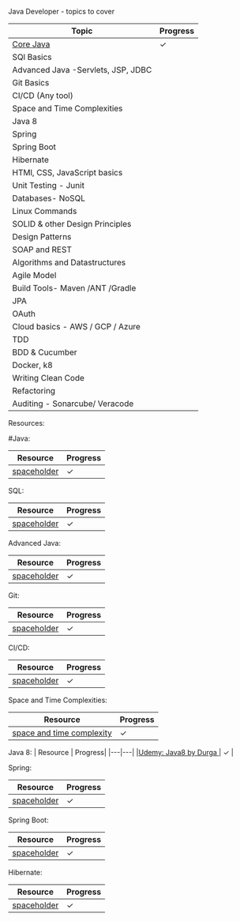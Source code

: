 Java Developer - topics to cover

| Topic  | Progress|
| --- |---|
| [Core Java](#-Java) | ✓ |
| SQl Basics |  |
| Advanced Java -Servlets, JSP, JDBC|   |
| Git Basics |   |
| CI/CD (Any tool) |   |
| Space and Time Complexities |   |
| Java 8 |   |
| Spring |   |
| Spring Boot|   |
| Hibernate |   |
| HTMl, CSS, JavaScript basics|   |
| Unit Testing - Junit|   |
| Databases- NoSQL |   |
| Linux Commands|   |
| SOLID & other Design Principles |   |
| Design Patterns |   |
| SOAP and REST|   |
| Algorithms and Datastructures |   |
| Agile Model |   |
| Build Tools- Maven /ANT /Gradle|   |
| JPA|   |
| OAuth |   |
| Cloud basics - AWS / GCP / Azure|   |
| TDD |   |
| BDD & Cucumber |   |
| Docker, k8|   |
| Writing Clean Code|   |
| Refactoring |   |
| Auditing - Sonarcube/ Veracode|   |




Resources:

#Java:

| Resource  | Progress|
|---|---|
| [spaceholder](https://google.com) | ✓ |

SQL:

| Resource  | Progress|
|---|---|
| [spaceholder](https://google.com) | ✓ |

Advanced Java:

| Resource  | Progress|
|---|---|
| [spaceholder](https://google.com) | ✓ |

Git:

| Resource  | Progress|
|---|---|
| [spaceholder](https://google.com) | ✓ |

CI/CD:

| Resource  | Progress|
|---|---|
| [spaceholder](https://google.com) | ✓ |

Space and Time Complexities:

| Resource  | Progress|
|---|---|
| [space and time complexity](https://google.com) | ✓ |

Java 8:
| Resource  | Progress|
|---|---|
|[Udemy: Java8 by Durga ](https://www.udemy.com/course/java-8-new-features-in-simple-way) | ✓ |

Spring:

| Resource  | Progress|
|---|---|
| [spaceholder](https://google.com) | ✓ |

Spring Boot:

| Resource  | Progress|
|---|---|
| [spaceholder](https://google.com) | ✓ |

Hibernate:

| Resource  | Progress|
|---|---|
| [spaceholder](https://google.com) | ✓ |
